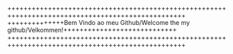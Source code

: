 ++++++++++++++++++++++++++++++++++++++++++++++++++++++++++++++++++++++++++++++++++++++++++++++++++
++++++++++++++Bem Vindo ao meu Github/Welcome the my github/Velkommen!++++++++++++++++++++++++++++
++++++++++++++++++++++++++++++++++++++++++++++++++++++++++++++++++++++++++++++++++++++++++++++++++
